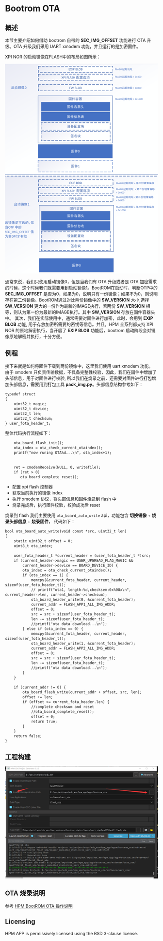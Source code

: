 # Bootrom OTA

## 概述

本节主要介绍如何借助 bootrom 自带的 **SEC_IMG_OFFSET** 功能进行 OTA 升级。OTA 升级我们采用 UART xmodem 功能，并且运行的是加密固件。

XPI NOR 的启动镜像在FLASH中的布局如图所示：

![XPI NOR Boot image layout](../../../../doc/api/assets/flash_image.png)

通常来说，我们只使用启动镜像0，但是当我们有 OTA 升级或者是 OTA 加密需求的时候，这个时候我们就需要用到启动镜像1。BootROM在启动时，判断OTP中的 **SEC_IMG_OFFSET** 是否为0，如果为0，说明只有一份镜像；如果不为0，则说明存在第二份镜像。BootROM通过对比两份镜像中的 **SW_VERSION** 大小,选择 **SW_VERSION** 更大的一份作为最新的IMAGE执行，若两份 **SW_VERSION** 相等，则认为第一份为最新的IMAGE执行。其中 **SW_VERSION** 存放在固件容器头中。
其次，我们在实际使用中，通常需要对固件进行加密，此时，会用到 **EXIP BLOB** 功能, 用于存放加密所需要的密钥等信息。并且，HPM 全系列都支持 XPI NOR 的原地解密执行，当开启了 **EXIP BLOB** 功能后，bootrom 启动阶段会对镜像原地解密并执行，十分方便。

## 例程

接下来就是如何将固件下载到两份镜像中，这里我们使用 uart xmodem 功能。
由于 xmodem 只负责传输数据，不具备完整性校验，因此，我们在固件中增加了头部信息，用于对固件进行校验, 所以我们在烧录之前，还需要对固件进行打包增加头部信息，需要用到打包工具 **pack_img.py**。头部信息结构参考如下：

```
typedef struct
{
    uint32_t magic;
    uint32_t device;
    uint32_t len;
    uint32_t checksum;
} user_fota_header_t;
```

整体代码执行流程如下：

```
    ota_board_flash_init();
    ota_index = ota_check_current_otaindex();
    printf("now runing OTA%d...\n", ota_index+1);


    ret = xmodemReceive(NULL, 0, writefile);
    if (ret > 0)
       ota_board_complete_reset();
```

- 配置 xpi flash 控制器
- 获取当前执行的镜像 index
- 执行 xmodem 协议，将头部信息和固件烧录到 flash 中
- 烧录完成后，执行固件校验，校验成功后 reset

烧录到 flash 我们主要使用 `ota_board_auto_write` api，功能包含 **切换镜像** + **烧录头部信息** + **烧录固件**， 代码如下：

```
bool ota_board_auto_write(void const *src, uint32_t len)
{
    static uint32_t offset = 0;
    uint8_t ota_index;

    user_fota_header_t *current_header = (user_fota_header_t *)src;
    if (current_header->magic == USER_UPGREAD_FLAG_MAGIC &&
        current_header->device == BOARD_DEVICE_ID) {
        ota_index = ota_check_current_otaindex();
        if (ota_index == 1) {
            memcpy(&current_fota_header, current_header, sizeof(user_fota_header_t));
            // printf("ota1, length:%d,checksem:0x%08x\n", current_header->len, current_header->checksum);
            ota_board_header_write(0, &current_fota_header);
            current_addr = FLASH_APP1_ALL_IMG_ADDR;
            offset = 0;
            src = src + sizeof(user_fota_header_t);
            len -= sizeof(user_fota_header_t);
            //printf("ota data download...\n");
        } else if (ota_index == 0) {
            memcpy(&current_fota_header, current_header, sizeof(user_fota_header_t));
            ota_board_header_write(1, &current_fota_header);
            current_addr = FLASH_APP2_ALL_IMG_ADDR;
            offset = 0;
            src = src + sizeof(user_fota_header_t);
            len -= sizeof(user_fota_header_t);
            //printf("ota data download...\n");
        }
    }

    if (current_addr != 0) {
        ota_board_flash_write(current_addr + offset, src, len);
        offset += len;
        if (offset >= current_fota_header.len) {
            //complete checksum and reset
            //ota_board_complete_reset();
            offset = 0;
            return true;
        }
    }
    return false;
}
```

## 工程构建

![windows 下使用 sdk_env 构建](../../../../doc/api/assets/download.png)

## OTA 烧录说明

参考 [HPM BootROM OTA 操作说明](../../../../doc/HPM_BootROM_OTA操作说明_V2.0.pdf)

## Licensing

HPM APP is permissively licensed using the BSD 3-clause license.